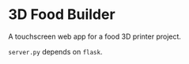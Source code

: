 # 3D Food Builder

A touchscreen web app for a food 3D printer project.

`server.py` depends on `flask`.

